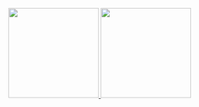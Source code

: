 <p align="left">
<a href="#">
  <img height="180em" src="https://github-readme-stats-eight-theta.vercel.app/api?username=zettacamp-virgiawan-kusuma&show_icons=true&theme=buefy&include_all_commits=true&count_private=true"/>
  <img height="180em" src="https://github-readme-stats-eight-theta.vercel.app/api/top-langs/?username=zettacamp-virgiawan-kusuma&layout=compact&langs_count=8&theme=buefy"/>
</a>
</p>
<!--
**zettacamp-virgiawan-kusuma/zettacamp-virgiawan-kusuma** is a ✨ _special_ ✨ repository because its `README.md` (this file) appears on your GitHub profile.

Here are some ideas to get you started:

- 🔭 I’m currently working on ...
🌱 I’m currently learning in ZettaCamp Batch 2, provided by Zettabyte Pte. Ltd. as *Front End Developer*
- 👯 I’m looking to collaborate on ...
- 🤔 I’m looking for help with ...
- 💬 Ask me about ...
📫 How to reach me: 
[<img align="left" alt="linkedin" src="https://img.shields.io/badge/linkedin-%230077B5.svg?&style=for-the-badge&logo=linkedin&logoColor=white" />](https://www.linkedin.com/in/virgiawankusuma/)

[<img align="left" alt="instagram" src="https://img.shields.io/badge/Instagram-%23E4405F.svg?&style=for-the-badge&logo=instagram&logoColor=white" />](https://www.instagram.com/virgiawankusuma/)
- 😄 Pronouns: ...
- ⚡ Fun fact: ...
-->
